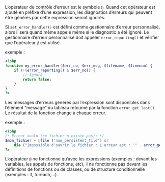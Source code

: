 L’opérateur de contrôle d’erreur est le symbole ```@```. Quand cet opérateur est ajouté en préfixe d’une expression, les diagnostics d’erreurs qui peuvent être générés par cette expression seront ignorés.

Si ```set_error_handler()``` est défini comme gestionnaire d’erreur personnalisé, alors il sera quand même appelé même si le diagnostic a été ignoré. Le gestionnaire d’erreur personnalisé doit appeler ```error_reporting()``` et vérifier que l’opérateur ```@``` est utilisé.

exemple :

```php
<?php
function my_error_handler($err_no, $err_msg, $filename, $linenum) {
    if (!(error_reporting() & $err_no)) {
        // Ignoré
        return false;
    }
}
?>
```

Les messages d’erreurs générés par l’expression sont disponibles dans l’élément “message” du tableau retourné par la fonction ```error_get_last()```. Le résultat de la fonction change à chaque erreur.

exemple :

```php
<?php
/* Erreur voulu (ce fichier n'existe pas): */
$mon_fichier = @file ('non_persistent_file') or
    die ("Impossible d'ouvrir le fichier : L'erreur est : '" . error_get_last()['message'] . "'");
?>
```

L’opérateur ```@``` ne fonctionne qu’avec les expressions (exemples : devant les variables, les appels de fonctions, etc), il ne fonctionne pas devant les définitions de fonctions ou de classes, ou de structure conditionnelle (exemples : if, foreach,...).